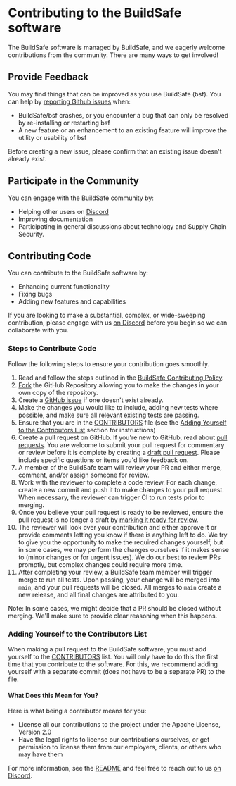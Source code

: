 # Contributing to the BuildSafe software

The BuildSafe software is managed by BuildSafe, and we eagerly welcome contributions from the community.  There are many ways to get involved!

## Provide Feedback

You may find things that can be improved as you use BuildSafe (bsf).
You can help by [reporting Github issues](https://github.com/buildsafedev/bsf/issues) when:

* BuildSafe/bsf crashes, or you encounter a bug that can only be resolved by re-installing or restarting bsf
* A new feature or an enhancement to an existing feature will improve the utility or usability of bsf

Before creating a new issue, please confirm that an existing issue doesn't already exist.  

## Participate in the Community

You can engage with the BuildSafe community by:

* Helping other users on [Discord](https://discord.gg/bBMEKYQ3)
* Improving documentation
* Participating in general discussions about technology and Supply Chain Security.

## Contributing Code

You can contribute to the BuildSafe software by:

* Enhancing current functionality
* Fixing bugs
* Adding new features and capabilities

If you are looking to make a substantial, complex, or wide-sweeping contribution, please engage with us [on Discord](https://discord.gg/bBMEKYQ3) before you begin so we can collaborate with you.

### Steps to Contribute Code

Follow the following steps to ensure your contribution goes smoothly.

1. Read and follow the steps outlined in the [BuildSafe Contributing Policy](README.md#contributing).
2. [Fork](https://help.github.com/articles/working-with-forks/) the GitHub Repository allowing you to make the changes in your own copy of the repository.
3. Create a [GitHub issue](https://github.com/buildsafedev/bsf/issues) if one doesn't exist already.
4. Make the changes you would like to include, adding new tests where possible, and make sure all relevant existing tests are passing.
5. Ensure that you are in the [CONTRIBUTORS](CONTRIBUTORS.md) file (see the [Adding Yourself to the Contributors List](#adding-yourself-to-the-contributors-list) section for instructions)
6. Create a pull request on GitHub. If you're new to GitHub, read about [pull requests](https://help.github.com/articles/about-pull-requests/). You are welcome to submit your pull request for commentary or review before it is complete by creating a [draft pull request](https://help.github.com/en/articles/about-pull-requests#draft-pull-requests). Please include specific questions or items you'd like feedback on.
7. A member of the BuildSafe team will review your PR and either merge, comment, and/or assign someone for review.
8. Work with the reviewer to complete a code review. For each change, create a new commit and push it to make changes to your pull request. When necessary, the reviewer can trigger CI to run tests prior to merging.
9. Once you believe your pull request is ready to be reviewed, ensure the pull request is no longer a draft by [marking it ready for review](https://docs.github.com/en/pull-requests/collaborating-with-pull-requests/proposing-changes-to-your-work-with-pull-requests/changing-the-stage-of-a-pull-request).
10. The reviewer will look over your contribution and either approve it or provide comments letting you know if there is anything left to do. We try to give you the opportunity to make the required changes yourself, but in some cases, we may perform the changes ourselves if it makes sense to (minor changes or for urgent issues). We do our best to review PRs promptly, but complex changes could require more time.
11. After completing your review, a BuildSafe team member will trigger merge to run all tests. Upon passing, your change will be merged into `main`, and your pull requests will be closed. All merges to `main` create a new release, and all final changes are attributed to you.

Note: In some cases, we might decide that a PR should be closed without merging. We'll make sure to provide clear reasoning when this happens.

### Adding Yourself to the Contributors List

When making a pull request to the BuildSafe software, you must add yourself to the [CONTRIBUTORS](CONTRIBUTORS.md) list.
You will only have to do this the first time that you contribute to the software.
For this, we recommend adding yourself with a separate commit (does not have to be a separate PR) to the file.

#### What Does this Mean for You?

Here is what being a contributor means for you:

* License all our contributions to the project under the Apache License, Version 2.0
* Have the legal rights to license our contributions ourselves, or get permission to license them from our employers, clients, or others who may have them

For more information, see the [README](README.md) and feel free to reach out to us [on Discord](https://discord.gg/ka2ZgRaP).
